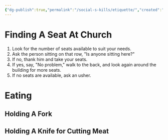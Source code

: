```yaml
---
{"dg-publish":true,"permalink":"/social-s-kills/etiquette/","created":"Jun 19, 2023, 7:21 PM"}
---
```



# Finding A Seat At Church
 1. Look for the number of seats available to suit your needs.
 2. Ask the person sitting on that row, "Is anyone sitting here?"
 3. If no, thank him and take your seats.
 4. If yes, say, "No problem," walk to the back, and look again around the building for more seats.
 5. If no seats are available, ask an usher.

# Eating

## Holding A Fork

## Holding A Knife for Cutting Meat